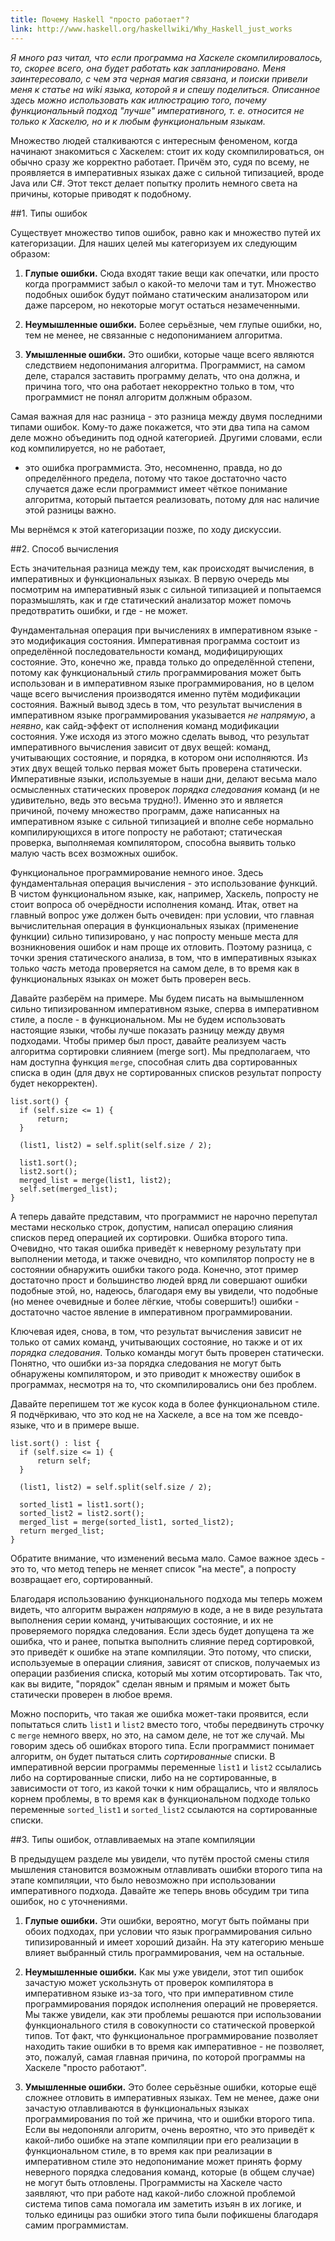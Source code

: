 ```yaml
---
title: Почему Haskell "просто работает"?
link: http://www.haskell.org/haskellwiki/Why_Haskell_just_works
---
```


*Я много раз читал, что если  программа на Хаскеле скомпилировалось, то, скорее
всего, она  будет работать  как запланировано. Меня  заинтересовало, с  чем эта
черная магия связана, и поиски привели меня к статье на wiki языка, которой я и
спешу  поделиться. Описанное  здесь  можно использовать  как иллюстрацию  того,
почему функциональный подход "лучше" императивного, т. е. относится не только к
Хаскелю, но и к любым функциональным языкам.*

Множество людей сталкиваются с интересным феноменом, когда начинают знакомиться
с  Хаскелем: стоит  их  коду  скомпилироваться, он  обычно  сразу же  корректно
работает. Причём это, судя по всему,  не проявляется в императивных языках даже
с сильной  типизацией, вроде  Java или  C#. Этот  текст делает  попытку пролить
немного света на причины, которые приводят к подобному.

##1. Типы ошибок

Существует   множество  типов   ошибок,  равно   как  и   множество  путей   их
категоризации. Для наших целей мы категоризуем их следующим образом:

1. **Глупые  ошибки.** Сюда входят  такие вещи  как опечатки, или  просто когда
программист забыл о какой-то мелочи там  и тут. Множество подобных ошибок будут
поймано статическим анализатором или даже парсером, но некоторые могут остаться
незамеченными.

2.  **Неумышленные ошибки.**  Более серьёзные,  чем глупые  ошибки, но,  тем не
менее, не связанные с недопониманием алгоритма.

3. **Умышленные  ошибки.** Это ошибки,  которые чаще всего  являются следствием
недопонимания  алгоритма.  Программист,  на   самом  деле,  старался  заставить
программу делать, что она должна, и  причина того, что она работает некорректно
только в том, что программист не понял алгоритм должным образом.

Самая  важная для  нас  разница -  это разница  между  двумя последними  типами
ошибок. Кому-то даже покажется, что эти два типа на самом деле можно объединить
под одной категорией. Другими словами,  если код компилируется, но не работает,
-  это  ошибка  программиста.  Это, несомненно,  правда,  но  до  определённого
предела,  потому что  такое достаточно  часто случается  даже если  программист
имеет чёткое понимание алгоритма, который  пытается реализовать, потому для нас
наличие этой разницы важно.

Мы вернёмся к этой категоризации позже, по ходу дискуссии.

##2. Способ вычисления

Есть значительная разница между тем,  как происходят вычисления, в императивных
и функциональных языках.  В первую очередь мы посмотрим на  императивный язык с
сильной типизацией и попытаемся поразмышлять,  как и где статический анализатор
может помочь предотвратить ошибки, и где - не может.

Фундаментальная операция при вычислениях в императивном языке - это модификация
состояния.  Императивная программа  состоит из  определённой последовательности
команд,   модифицирующих  состояние.   Это,  конечно   же,  правда   только  до
определённой степени, потому как  функциональный *стиль* программирования может
быть использован и в императивном языке программирования, но в целом чаще всего
вычисления  производятся  именно  путём  модификации  состояния.  Важный  вывод
здесь в  том, что  результат вычисления  в императивном  языке программирования
указывается *не  напрямую*, а  *неявно*, как  сайд-эффект от  исполнения команд
модификации состояния. Уже  исходя из этого можно сделать  вывод, что результат
императивного вычисления зависит от  двух вещей: команд, учитывающих состояние,
и порядка,  в котором они исполняются.  Из этих двух вещей  только первая может
быть проверена статически. Императивные языки,  используемые в наши дни, делают
весьма мало осмысленных статических проверок  *порядка следования* команд (и не
удивительно, ведь это  весьма трудно!). Именно это и  является причиной, почему
множество программ, даже написанных на  императивном языке с сильной типизацией
и  вполне  себе  нормально  компилирующихся   в  итоге  попросту  не  работают;
статическая проверка,  выполняемая компилятором, способна выявить  только малую
часть всех возможных ошибок.

Функциональное  программирование немного  иное. Здесь  фундаментальная операция
вычисления -  это использование  функций. В  чистом функциональном  языке, как,
например, Хаскель, попросту не стоит  вопроса об очерёдности исполнения команд.
Итак,  ответ на  главный  вопрос уже  должен быть  очевиден:  при условии,  что
главная вычислительная  операция в  функциональных языках  (применение функции)
сильно типизировано, у нас попросту меньше места для возникновения ошибок и нам
проще их отловить. Поэтому разница, с точки зрения статического анализа, в том,
что в императивных языках только *часть* метода проверяется на самом деле, в то
время как в функциональных языках он может быть проверен весь.

Давайте  разберём   на  примере.   Мы  будем   писать  на   вымышленном  сильно
типизированном императивном  языке, сперва  в императивном стиле,  а после  - в
функциональном. Мы не будем использовать  настоящие языки, чтобы лучше показать
разницу между двумя подходами. Чтобы  пример был прост, давайте реализуем часть
алгоритма сортировки слиянием  (merge sort). Мы предполагаем,  что нам доступна
функция `merge`, способная  слить два сортированных списка в один  (для двух не
сортированных списков результат попросту будет некорректен).

```
list.sort() {
  if (self.size <= 1) {
      return;
  }

  (list1, list2) = self.split(self.size / 2);

  list1.sort();
  list2.sort();
  merged_list = merge(list1, list2);
  self.set(merged_list);
}
```

А  теперь давайте  представим,  что программист  не  нарочно перепутал  местами
несколько строк, допустим, написал операцию  слияния списков перед операцией их
сортировки.  Ошибка  второго  типа.  Очевидно,  что  такая  ошибка  приведёт  к
неверному результату  при выполнении метода,  и также очевидно,  что компилятор
попросту не  в состоянии  обнаружить ошибки такого  рода. Конечно,  этот пример
достаточно прост  и большинство людей  вряд ли совершают ошибки  подобные этой,
но, надеюсь, благодаря ему вы увидели, что подобные (но менее очевидные и более
лёгкие, чтобы  совершить!) ошибки  - достаточно  частое явление  в императивном
программировании.

Ключевая идея,  снова, в  том, что  результат вычисления  зависит не  только от
самих команд,  учитывающих состояние,  но также и  от их  *порядка следования*.
Только  команды  могут быть  проверен  статически.  Понятно, что  ошибки  из-за
порядка  следования не  могут быть  обнаружены компилятором,  и это  приводит к
множеству ошибок  в программах,  несмотря на то,  что скомпилировались  они без
проблем.

Давайте  перепишем  тот   же  кусок  кода  в  более   функциональном  стиле.  Я
подчёркиваю, что это код  не на Хаскеле, а все на том же  псевдо-языке, что и в
примере выше.

```
list.sort() : list {
  if (self.size <= 1) {
      return self;
  }

  (list1, list2) = self.split(self.size / 2);

  sorted_list1 = list1.sort();
  sorted_list2 = list2.sort();
  merged_list = merge(sorted_list1, sorted_list2);
  return merged_list;
}
```

Обратите внимание,  что изменений  весьма мало.  Самое важное  здесь -  это то,
что  метод теперь  не  меняет список  "на месте",  а  попросту возвращает  его,
сортированный.

Благодаря  использованию функционального  подхода мы  теперь можем  видеть, что
алгоритм выражен  *напрямую* в коде,  а не  в виде результата  выполнения серии
команд, учитывающих  состояние, и их  не проверяемого порядка  следования. Если
здесь будет допущена та же ошибка, что и ранее, попытка выполнить слияние перед
сортировкой, это приведёт к ошибке на этапе компиляции. Это потому, что списки,
используемые в  операции слияния,  зависят от  списков, получаемых  из операции
разбиения  списка, который  мы хотим  отсортировать.  Так что,  как вы  видите,
"порядок" сделан явным и прямым и может быть статически проверен в любое время.

Можно  поспорить, что  такая же  ошибка может-таки  проявится, если  попытаться
слить  `list1` и  `list2`  вместо  того, чтобы  передвинуть  строчку с  `merge`
немного вверх,  но это, на самом  деле, не тот  же случай. Мы говорим  здесь об
ошибках второго  типа. Если  программист понимает  алгоритм, он  будет пытаться
слить  *сортированные*  списки.  В  императивной  версии  программы  переменные
`list1`  и  `list2`  ссылались  либо   на  сортированные  списки,  либо  на  не
сортированные, в  зависимости от того, из  какой точки к ним  обращались, что и
являлось  корнем проблемы,  в  то  время как  в  функциональном подходе  только
переменные `sorted_list1` и `sorted_list2` ссылаются на сортированные списки.

##3. Типы ошибок, отлавливаемых на этапе компиляции

В  предыдущем  разделе мы  увидели,  что  путём  простой смены  стиля  мышления
становится возможным отлавливать  ошибки второго типа на  этапе компиляции, что
было  невозможно при  использовании  императивного подхода.  Давайте же  теперь
вновь обсудим три типа ошибок, но с уточнениями.

1.  **Глупые ошибки.**  Эти  ошибки,  вероятно, могут  быть  пойманы при  обоих
подходах,  при  условии  что  язык  программирования  сильно  типизированный  и
имеет  хороший  дизайн.   На  эту  категорию  меньше   влияет  выбранный  стиль
программирования, чем на остальные.

2.  **Неумышленные ошибки.**  Как  мы  уже увидели,  этот  тип ошибок  зачастую
может  ускользнуть от  проверок компилятора  в императивном  языке из-за  того,
что  при императивном  стиле  программирования порядок  исполнения операций  не
проверяется.  Мы также  увидели, как  эти проблемы  решаются при  использовании
функционального стиля в совокупности со  статической проверкой типов. Тот факт,
что функциональное программирование позволяет находить  такие ошибки в то время
как  императивное -  не  позволяет,  это, пожалуй,  самая  главная причина,  по
которой программы на Хаскеле "просто работают".

3.  **Умышленные ошибки.**  Это  более серьёзные  ошибки,  которые ещё  сложнее
отловить в императивных языках. Тем не менее, даже они зачастую отлавливаются в
функциональных языках программирования по той  же причина, что и ошибки второго
типа.  Если  вы  недопоняли  алгоритм,  очень  вероятно,  что  это  приведёт  к
какой-либо  ошибке на  этапе  компиляции при  его  реализации в  функциональном
стиле, в  то время как  при реализации  в императивном стиле  это недопонимание
может  принять форму  неверного  порядка следования  команд,  которые (в  общем
случае) не  могут быть отловлены.  Программисты на Хаскеле часто  заявляют, что
при  работе над  какой-либо сложной  проблемой система  типов сама  помогала им
заметить  изъян в  их  логике, и  только  единицы раз  ошибки  этого типа  были
пофикшены благодаря самим программистам.
